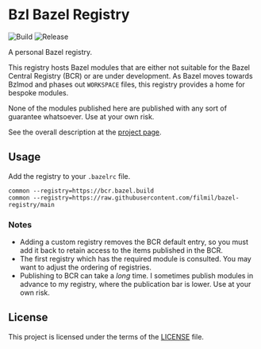 # Bzl Bazel Registry

![Build](https://github.com/filmil/bazel-registry/actions/workflows/build.yml/badge.svg)
![Release](https://github.com/filmil/bazel-registry/actions/workflows/release.yml/badge.svg)

A personal Bazel registry.

This registry hosts Bazel modules that are either not suitable for the Bazel
Central Registry (BCR) or are under development. As Bazel moves towards Bzlmod
and phases out `WORKSPACE` files, this registry provides a home for bespoke
modules.

None of the modules published here are published with any sort of guarantee
whatsoever. Use at your own risk.

See the overall description at the [project page][pp].

[pp]: https://hdlfactory.com/post/2025/09/29/getting-ready-for-the-brave-new-bazel-modules-world/

## Usage

Add the registry to your `.bazelrc` file. 

```
common --registry=https://bcr.bazel.build
common --registry=https://raw.githubusercontent.com/filmil/bazel-registry/main
```

### Notes

* Adding a custom registry removes the BCR default entry, so you must add it
  back to retain access to the items published in the BCR.
* The first registry which has the required module is consulted. You may want
  to adjust the ordering of registries.
* Publishing to BCR can take a *long* time. I sometimes publish modules in advance
  to my registry, where the publication bar is lower. Use at your own risk.

## License

This project is licensed under the terms of the [LICENSE](LICENSE) file.
